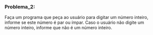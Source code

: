 ### Problema_2: 
   Faça um programa que peça ao usuário para digitar um número inteiro,
   informe se este número é par ou ímpar. Caso o usuário não digite um número
   inteiro, informe que não é um número inteiro.
